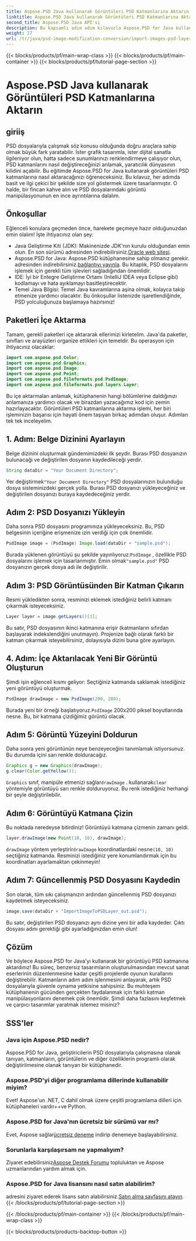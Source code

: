 ```yaml
---
title: Aspose.PSD Java kullanarak Görüntüleri PSD Katmanlarına Aktarın
linktitle: Aspose.PSD Java kullanarak Görüntüleri PSD Katmanlarına Aktarın
second_title: Aspose.PSD Java API'si
description: Bu kapsamlı adım adım kılavuzla Aspose.PSD for Java kullanarak görüntüleri PSD katmanlarına nasıl aktaracağınızı öğrenin.
weight: 17
url: /tr/java/psd-image-modification-conversion/import-images-psd-layers/
---
```


{{< blocks/products/pf/main-wrap-class >}}
{{< blocks/products/pf/main-container >}}
{{< blocks/products/pf/tutorial-page-section >}}

# Aspose.PSD Java kullanarak Görüntüleri PSD Katmanlarına Aktarın

## giriiş
PSD dosyalarıyla çalışmak söz konusu olduğunda doğru araçlara sahip olmak büyük fark yaratabilir. İster grafik tasarımla, ister dijital sanatla ilgileniyor olun, hatta sadece sunumlarınızı renklendirmeye çalışıyor olun, PSD katmanlarını nasıl değiştireceğinizi anlamak, yaratıcılık dünyasının kilidini açabilir. Bu eğitimde Aspose.PSD for Java kullanarak görüntüleri PSD katmanlarına nasıl aktaracağınızı öğreneceksiniz. Bu kılavuz, her adımda basit ve ilgi çekici bir şekilde size yol göstermek üzere tasarlanmıştır. O halde, bir fincan kahve alın ve PSD dosyalarındaki görüntü manipülasyonunun en ince ayrıntılarına dalalım.
## Önkoşullar
Eğlenceli konulara geçmeden önce, harekete geçmeye hazır olduğunuzdan emin olalım! İşte ihtiyacınız olan şey:
-  Java Geliştirme Kiti (JDK): Makinenizde JDK'nın kurulu olduğundan emin olun. En son sürümü adresinden indirebilirsiniz.[Oracle web sitesi](https://www.oracle.com/java/technologies/javase-jdk11-downloads.html).
-  Aspose.PSD for Java: Aspose.PSD kütüphanesine sahip olmanız gerekir. adresinden indirebilirsiniz.[bağlantıyı yayınla](https://releases.aspose.com/psd/java/). Bu kitaplık, PSD dosyalarını işlemek için gerekli tüm işlevleri sağladığından önemlidir.
- IDE: İyi bir Entegre Geliştirme Ortamı (IntelliJ IDEA veya Eclipse gibi) kodlamayı ve hata ayıklamayı basitleştirecektir.
- Temel Java Bilgisi: Temel Java kavramlarına aşina olmak, kolayca takip etmenize yardımcı olacaktır.
Bu önkoşullar listenizde işaretlendiğinde, PSD yolculuğunuza başlamaya hazırsınız!
## Paketleri İçe Aktarma
Tamam, gerekli paketleri içe aktararak ellerimizi kirletelim. Java'da paketler, sınıfları ve arayüzleri organize ettikleri için temeldir. Bu operasyon için ihtiyacınız olacaklar:
```java
import com.aspose.psd.Color;
import com.aspose.psd.Graphics;
import com.aspose.psd.Image;
import com.aspose.psd.Point;
import com.aspose.psd.fileformats.psd.PsdImage;
import com.aspose.psd.fileformats.psd.layers.Layer;
```
Bu içe aktarmaları anlamak, kütüphanenin hangi bölümlerine daldığınızı anlamanıza yardımcı olacak ve birazdan yazacağımız kod için zemin hazırlayacaktır.
Görüntüleri PSD katmanlarına aktarma işlemi, her biri işleminizin başarısı için hayati önem taşıyan birkaç adımdan oluşur. Adımları tek tek inceleyelim.
## 1. Adım: Belge Dizinini Ayarlayın
Belge dizinini oluşturmak gündemimizdeki ilk şeydir. Burası PSD dosyanızın bulunacağı ve değiştirilen dosyanın kaydedileceği yerdir.
```java
String dataDir = "Your Document Directory";
```
 Yer değiştirmek`"Your Document Directory"` PSD dosyalarınızın bulunduğu dosya sisteminizdeki gerçek yolla. Burası PSD dosyanızı yükleyeceğiniz ve değiştirilen dosyanızı buraya kaydedeceğiniz yerdir.
## Adım 2: PSD Dosyanızı Yükleyin
Daha sonra PSD dosyasını programınıza yükleyeceksiniz. Bu, PSD belgesinin içeriğine erişmenize izin verdiği için çok önemlidir.
```java
PsdImage image = (PsdImage) Image.load(dataDir + "sample.psd");
```
 Burada yüklenen görüntüyü şu şekilde yayınlıyoruz:`PsdImage` , özellikle PSD dosyalarını işlemek için tasarlanmıştır. Emin olmak`"sample.psd"` PSD dosyanızın gerçek dosya adı ile değiştirilir.
## Adım 3: PSD Görüntüsünden Bir Katman Çıkarın
Resmi yükledikten sonra, resminizi eklemek istediğiniz belirli katmanı çıkarmak isteyeceksiniz. 
```java
Layer layer = image.getLayers()[1];
```
Bu satır, PSD dosyasının ikinci katmanına erişir (katmanların sıfırdan başlayarak indekslendiğini unutmayın). Projenize bağlı olarak farklı bir katman çıkarmak isteyebilirsiniz, dolayısıyla dizini buna göre ayarlayın.
## 4. Adım: İçe Aktarılacak Yeni Bir Görüntü Oluşturun
Şimdi işin eğlenceli kısmı geliyor: Seçtiğiniz katmanda saklamak istediğiniz yeni görüntüyü oluşturmak. 
```java
PsdImage drawImage = new PsdImage(200, 200);
```
 Burada yeni bir örneği başlatıyoruz.`PsdImage` 200x200 piksel boyutlarında nesne. Bu, bir katmana çizdiğimiz görüntü olacak.
## Adım 5: Görüntü Yüzeyini Doldurun
Daha sonra yeni görüntünün neye benzeyeceğini tanımlamak istiyorsunuz. Bu durumda içini sarı renkle dolduracağız.
```java
Graphics g = new Graphics(drawImage);
g.clear(Color.getYellow());
```
`Graphics` sınıf, manipüle etmenizi sağlar`drawImage` . kullanarak`clear` yöntemiyle görüntüyü sarı renkle dolduruyoruz. Bu renk istediğiniz herhangi bir şeyle değiştirilebilir.
## Adım 6: Görüntüyü Katmana Çizin
Bu noktada neredeyse bitirdiniz! Görüntüyü katmana çizmenin zamanı geldi.
```java
layer.drawImage(new Point(10, 10), drawImage);
```
`drawImage` yöntem yerleştirir`drawImage` koordinatlardaki nesne`(10, 10)` seçtiğiniz katmanda. Resminizi istediğiniz yere konumlandırmak için bu koordinatları ayarlamaktan çekinmeyin!
## Adım 7: Güncellenmiş PSD Dosyasını Kaydedin
Son olarak, tüm sıkı çalışmanızın ardından güncellenmiş PSD dosyanızı kaydetmek isteyeceksiniz. 
```java
image.save(dataDir + "ImportImageToPSDLayer_out.psd");
```
Bu satır, değiştirilen PSD dosyanızı aynı dizine yeni bir adla kaydeder. Çıktı dosyası adını gerektiği gibi ayarladığınızdan emin olun!
## Çözüm
Ve böylece Aspose.PSD for Java'yı kullanarak bir görüntüyü PSD katmanına aktardınız! Bu süreç, benzersiz tasarımların oluşturulmasından mevcut sanat eserlerinin düzenlenmesine kadar çeşitli projelerde oyunun kurallarını değiştirebilir. Katmanların adım adım işlenmesini anlayarak, artık PSD dosyalarıyla güvenle oynama yetkisine sahipsiniz. Bu muhteşem kütüphanenin gücünden gerçekten faydalanmak için farklı katman manipülasyonlarını denemek çok önemlidir. Şimdi daha fazlasını keşfetmek ve çarpıcı tasarımlar yaratmak istemez misiniz?

## SSS'ler
### Java için Aspose.PSD nedir?
Aspose.PSD for Java, geliştiricilerin PSD dosyalarıyla çalışmasına olanak tanıyan, katmanların, görüntülerin ve diğer özelliklerin programlı olarak değiştirilmesine olanak tanıyan bir kütüphanedir.
### Aspose.PSD'yi diğer programlama dillerinde kullanabilir miyim?
Evet! Aspose'un .NET, C dahil olmak üzere çeşitli programlama dilleri için kütüphaneleri vardır++ve Python.
### Aspose.PSD for Java'nın ücretsiz bir sürümü var mı?
 Evet, Aspose sağlar[ücretsiz deneme](https://releases.aspose.com/) indirip denemeye başlayabilirsiniz.
### Sorunlarla karşılaşırsam ne yapmalıyım?
 Ziyaret edebilirsiniz[Aspose Destek Forumu](https://forum.aspose.com/c/psd/34) topluluktan ve Aspose uzmanlarından yardım almak için.
### Aspose.PSD for Java lisansını nasıl satın alabilirim?
 adresini ziyaret ederek lisans satın alabilirsiniz.[Satın alma sayfasını atayın](https://purchase.aspose.com/buy).
{{< /blocks/products/pf/tutorial-page-section >}}

{{< /blocks/products/pf/main-container >}}
{{< /blocks/products/pf/main-wrap-class >}}

{{< blocks/products/products-backtop-button >}}
